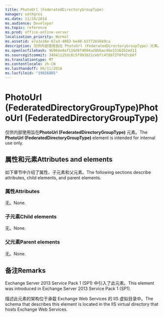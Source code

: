 ```yaml
---
title: PhotoUrl (FederatedDirectoryGroupType)
manager: sethgros
ms.date: 11/16/2014
ms.audience: Developer
ms.topic: reference
ms.prod: office-online-server
localization_priority: Normal
ms.assetid: e7a3a16e-67a3-4083-be40-b5f72656b9ca
description: 仅供内部使用旨在 PhotoUrl (FederatedDirectoryGroupType) 元素。
ms.openlocfilehash: 9b964e8af116d8f4004a28bbac46e15162b2ed11
ms.sourcegitcommit: 34041125dc8c5f993b21cebfc4f8b72f0fd2cb6f
ms.translationtype: MT
ms.contentlocale: zh-CN
ms.lasthandoff: 06/11/2018
ms.locfileid: "19826805"
---
```

# <a name="photourl-federateddirectorygrouptype"></a><span data-ttu-id="303a8-103">PhotoUrl (FederatedDirectoryGroupType)</span><span class="sxs-lookup"><span data-stu-id="303a8-103">PhotoUrl (FederatedDirectoryGroupType)</span></span>

<span data-ttu-id="303a8-104">仅供内部使用旨在**PhotoUrl (FederatedDirectoryGroupType)** 元素。</span><span class="sxs-lookup"><span data-stu-id="303a8-104">The **PhotoUrl (FederatedDirectoryGroupType)** element is intended for internal use only.</span></span> 

## <a name="attributes-and-elements"></a><span data-ttu-id="303a8-105">属性和元素</span><span class="sxs-lookup"><span data-stu-id="303a8-105">Attributes and elements</span></span>

<span data-ttu-id="303a8-106">如下章节中介绍了属性、子元素和父元素。</span><span class="sxs-lookup"><span data-stu-id="303a8-106">The following sections describe attributes, child elements, and parent elements.</span></span>
  
### <a name="attributes"></a><span data-ttu-id="303a8-107">属性</span><span class="sxs-lookup"><span data-stu-id="303a8-107">Attributes</span></span>

<span data-ttu-id="303a8-108">无。</span><span class="sxs-lookup"><span data-stu-id="303a8-108">None.</span></span>
  
### <a name="child-elements"></a><span data-ttu-id="303a8-109">子元素</span><span class="sxs-lookup"><span data-stu-id="303a8-109">Child elements</span></span>

<span data-ttu-id="303a8-110">无。</span><span class="sxs-lookup"><span data-stu-id="303a8-110">None.</span></span>
  
### <a name="parent-elements"></a><span data-ttu-id="303a8-111">父元素</span><span class="sxs-lookup"><span data-stu-id="303a8-111">Parent elements</span></span>

<span data-ttu-id="303a8-112">无。</span><span class="sxs-lookup"><span data-stu-id="303a8-112">None.</span></span>
  
## <a name="remarks"></a><span data-ttu-id="303a8-113">备注</span><span class="sxs-lookup"><span data-stu-id="303a8-113">Remarks</span></span>

<span data-ttu-id="303a8-114">Exchange Server 2013 Service Pack 1 (SP1) 中引入了此元素。</span><span class="sxs-lookup"><span data-stu-id="303a8-114">This element was introduced in Exchange Server 2013 Service Pack 1 (SP1).</span></span>
  
<span data-ttu-id="303a8-115">描述此元素的架构位于承载 Exchange Web Services 的 IIS 虚拟目录中。</span><span class="sxs-lookup"><span data-stu-id="303a8-115">The schema that describes this element is located in the IIS virtual directory that hosts Exchange Web Services.</span></span>
  

